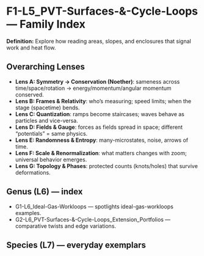 # F1-L5_PVT-Surfaces-&-Cycle-Loops — Family Index
**Definition:** Explore how reading areas, slopes, and enclosures that signal work and heat flow.

## Overarching Lenses

- **Lens A: Symmetry -> Conservation (Noether)**: sameness across time/space/rotation → energy/momentum/angular momentum conserved.
- **Lens B: Frames & Relativity**: who’s measuring; speed limits; when the stage (spacetime) bends.
- **Lens C: Quantization**: ramps become staircases; waves behave as particles and vice-versa.
- **Lens D: Fields & Gauge**: forces as fields spread in space; different “potentials” = same physics.
- **Lens E: Randomness & Entropy**: many-microstates, noise, arrows of time.
- **Lens F: Scale & Renormalization**: what matters changes with zoom; universal behavior emerges.
- **Lens G: Topology & Phases**: protected counts (knots/holes) that survive deformations.

## Genus (L6) — index
- G1-L6_Ideal-Gas-Workloops — spotlights ideal-gas-workloops examples.
- G2-L6_PVT-Surfaces-&-Cycle-Loops_Extension_Portfolios — comparative twists and edge variations.

## Species (L7) — everyday exemplars

